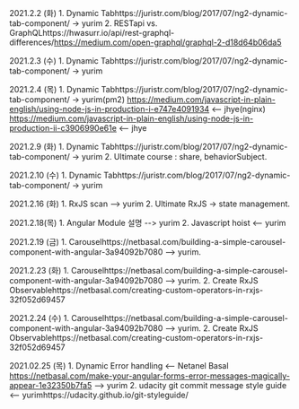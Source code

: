 2021.2.2 (화)
	1. Dynamic Tabhttps://juristr.com/blog/2017/07/ng2-dynamic-tab-component/ -> yurim
	2. RESTapi vs. GraphQLhttps://hwasurr.io/api/rest-graphql-differences/https://medium.com/open-graphql/graphql-2-d18d64b06da5

2021.2.3 (수)
	1. Dynamic Tabhttps://juristr.com/blog/2017/07/ng2-dynamic-tab-component/ -> yurim

2021.2.4 (목)
	1. Dynamic Tabhttps://juristr.com/blog/2017/07/ng2-dynamic-tab-component/ -> yurim(pm2) https://medium.com/javascript-in-plain-english/using-node-js-in-production-i-e747e4091934 <-- jhye(nginx) https://medium.com/javascript-in-plain-english/using-node-js-in-production-ii-c3906990e61e  <-- jhye

2021.2.9 (화)
	1. Dynamic Tabhttps://juristr.com/blog/2017/07/ng2-dynamic-tab-component/ -> yurim
	2. Ultimate course : share, behaviorSubject.

2021.2.10 (수)
	1. Dynamic Tabhttps://juristr.com/blog/2017/07/ng2-dynamic-tab-component/ -> yurim

2021.2.16 (화)
	1. RxJS scan --> yurim
	2. Ultimate RxJS -> state management.

2021.2.18(목)
	1. Angular Module 설명 --> yurim
	2. Javascript hoist <-- yurim

2021.2.19 (금)
	1. Carouselhttps://netbasal.com/building-a-simple-carousel-component-with-angular-3a94092b7080 --> yurim.

2021.2.23 (화)
	1. Carouselhttps://netbasal.com/building-a-simple-carousel-component-with-angular-3a94092b7080 --> yurim.
	2. Create RxJS Observablehttps://netbasal.com/creating-custom-operators-in-rxjs-32f052d69457

2021.2.24 (수)
	1. Carouselhttps://netbasal.com/building-a-simple-carousel-component-with-angular-3a94092b7080 --> yurim.
	2. Create RxJS Observablehttps://netbasal.com/creating-custom-operators-in-rxjs-32f052d69457

2021.02.25 (목)
	1. Dynamic Error handling <-- Netanel Basal https://netbasal.com/make-your-angular-forms-error-messages-magically-appear-1e32350b7fa5 --> yurim
	2. udacity git commit message style guide <-- yurimhttps://udacity.github.io/git-styleguide/


